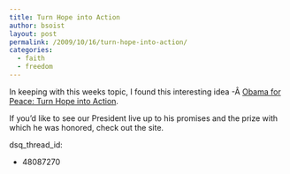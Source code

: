 ```yaml
---
title: Turn Hope into Action
author: bsoist
layout: post
permalink: /2009/10/16/turn-hope-into-action/
categories:
  - faith
  - freedom
---
```

In keeping with this weeks topic, I found this interesting idea -Â [Obama for Peace: Turn Hope into Action][1].

If you&#8217;d like to see our President live up to his promises and the prize with which he was honored, check out the site.

 [1]: http://www.avaaz.org/en/obama_nobel_prize/?cl=347045398&v=4247
dsq_thread_id:
  - 48087270